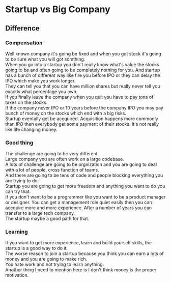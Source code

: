 # Startup vs Big Company

## Difference

### Compensation

Well known company it's going be fixed and when you got stock it's going to be sure what you will got somthing.  
When you go into a startup you don't really know what's value the stocks going to be and often going to be completely nothing for you.
And startup has a bunch of different way like fire you before IPO or they can delay the IPO which make you work longer.  
They can tell you that you can have million shares but really never tell you exactly what percentage you own.  
If you finally leave the company when you quit you have to pay tons of taxes on the stocks.  
If the company never IPO or 10 years before the company IPO you may pay bunch of money on the stocks which end with a big risks.  
Startup eventally get be accquired. Acquisition happens more commonly than IPO then everybody get some payment of their stocks.
It's not really like life changing money.

### Good thing

The challenge are going to be very different.  
Large company you are often work on a large codebase.  
A lots of challenge are going to be orgnization and you are going to deal with a lot of people, cross function of teams.  
And there are going to be tens of code and people blocking everything you are trying to do.  
Startup you are going to get more freedom and anything you want to do you can try that.  
If you don't want to be a programmer like you want to be a product manager or designer.
You can get a management role quiet easily then you can accquire more and more experience.
After a number of years you can transfer to a large tech company.  
The startup maybe a good path for that.

### Learning

If you want to get more experience, learn and build yourself skills, the startup is a good way to do it.  
The worse reason to join a startup because you think you can earn a lots of money and you are going to make rich.  
You hate work and not trying to learn anything.  
Another thing I need to mention here is I don't think money is the proper motivation.
